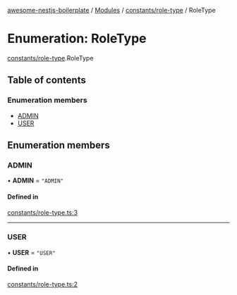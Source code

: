 [awesome-nestjs-boilerplate](../README.md) / [Modules](../modules.md) / [constants/role-type](../modules/constants_role_type.md) / RoleType

# Enumeration: RoleType

[constants/role-type](../modules/constants_role_type.md).RoleType

## Table of contents

### Enumeration members

- [ADMIN](constants_role_type.RoleType.md#admin)
- [USER](constants_role_type.RoleType.md#user)

## Enumeration members

### ADMIN

• **ADMIN** = `"ADMIN"`

#### Defined in

[constants/role-type.ts:3](https://github.com/klub-deepak/awesome-nest-boilerplate/blob/260b9ca/src/constants/role-type.ts#L3)

___

### USER

• **USER** = `"USER"`

#### Defined in

[constants/role-type.ts:2](https://github.com/klub-deepak/awesome-nest-boilerplate/blob/260b9ca/src/constants/role-type.ts#L2)
